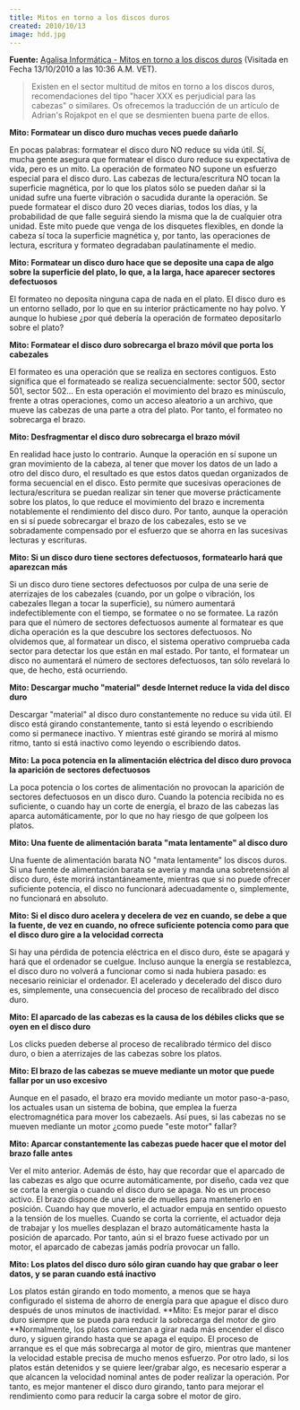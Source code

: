 ```yaml
---
title: Mitos en torno a los discos duros
created: 2010/10/13
image: hdd.jpg
---
```


**Fuente:** [Agalisa Informática - Mitos en torno a los discos duros](https://www.agalisa.es/modules.php?name=News&file=print&sid=607) (Visitada en Fecha 13/10/2010 a las 10:36 A.M. VET). 

> Existen en el sector multitud de mitos en torno a los discos duros, recomendaciones del tipo "hacer XXX es perjudicial para las cabezas" o similares. Os ofrecemos la traducción de un artículo de Adrian's Rojakpot en el que se desmienten buena parte de ellos. 

**Mito: Formatear un disco duro muchas veces puede dañarlo** 

En pocas palabras: formatear el disco duro NO reduce su vida útil. Sí, mucha gente asegura que formatear el disco duro reduce su expectativa de vida, pero es un mito. La operación de formateo NO supone un esfuerzo especial para el disco duro. Las cabezas de lectura/escritura NO tocan la superficie magnética, por lo que los platos sólo se pueden dañar si la unidad sufre una fuerte vibración o sacudida durante la operación. Se puede formatear el disco duro 20 veces diarias, todos los días, y la probabilidad de que falle seguirá siendo la misma que la de cualquier otra unidad. Este mito puede que venga de los disquetes flexibles, en donde la cabeza sí toca la superficie magnética y, por tanto, las operaciones de lectura, escritura y formateo degradaban paulatinamente el medio. 

**Mito: Formatear un disco duro hace que se deposite una capa de algo sobre la superficie del plato, lo que, a la larga, hace aparecer sectores defectuosos**

 El formateo no deposita ninguna capa de nada en el plato. El disco duro es un entorno sellado, por lo que en su interior prácticamente no hay polvo. Y aunque lo hubiese ¿por qué debería la operación de formateo depositarlo sobre el plato?
 
 **Mito: Formatear el disco duro sobrecarga el brazo móvil que porta los cabezales**
 
 El formateo es una operación que se realiza en sectores contiguos. Esto significa que el formateado se realiza secuencialmente: sector 500, sector 501, sector 502... En esta operación el movimiento del brazo es minúsculo, frente a otras operaciones, como un acceso aleatorio a un archivo, que mueve las cabezas de una parte a otra del plato. Por tanto, el formateo no sobrecarga el brazo.
 
 **Mito: Desfragmentar el disco duro sobrecarga el brazo móvil**
 
 En realidad hace justo lo contrario. Aunque la operación en sí supone un gran movimiento de la cabeza, al tener que mover los datos de un lado a otro del disco duro, el resultado es que estos datos quedan organizados de forma secuencial en el disco. Esto permite que sucesivas operaciones de lectura/escritura se puedan realizar sin tener que moverse prácticamente sobre los platos, lo que reduce el movimiento del brazo e incrementa notablemente el rendimiento del disco duro. Por tanto, aunque la operación en si sí puede sobrecargar el brazo de los cabezales, esto se ve sobradamente compensado por el esfuerzo que se ahorra en las sucesivas lecturas y escrituras.

**Mito: Si un disco duro tiene sectores defectuosos, formatearlo hará que aparezcan más**

  Si un disco duro tiene sectores defectuosos por culpa de una serie de aterrizajes de los cabezales (cuando, por un golpe o vibración, los cabezales llegan a tocar la superficie), su número aumentará indefectiblemente con el tiempo, se formatee o no se formatee. La razón para que el número de sectores defectuosos aumente al formatear es que dicha operación es la que descubre los sectores defectuosos. No olvidemos que, al formatear un disco, el sistema operativo comprueba cada sector para detectar los que están en mal estado. Por tanto, el formatear un disco no aumentará el número de sectores defectuosos, tan sólo revelará lo que, de hecho, está ocurriendo. 
  
**Mito: Descargar mucho "material" desde Internet reduce la vida del disco duro**
  
Descargar "material" al disco duro constantemente no reduce su vida útil. El disco está girando constantemente, tanto si está leyendo o escribiendo como si permanece inactivo. Y mientras esté girando se morirá al mismo ritmo, tanto si está inactivo como leyendo o escribiendo datos.
  
**Mito: La poca potencia en la alimentación eléctrica del disco duro provoca la aparición de sectores defectuosos**

La poca potencia o los cortes de alimentación no provocan la aparición de sectores defectuosos en un disco duro. Cuando la potencia recibida no es suficiente, o cuando hay un corte de energía, el brazo de las cabezas las aparca automáticamente, por lo que no hay riesgo de que golpeen los platos.

**Mito: Una fuente de alimentación barata "mata lentamente" al disco duro**

Una fuente de alimentación barata NO "mata lentamente" los discos duros. Si una fuente de alimentación barata se avería y manda una sobretensión al disco duro, éste morirá instantáneamente, mientras que si no puede ofrecer suficiente potencia, el disco no funcionará adecuadamente o, simplemente, no funcionará en absoluto.

**Mito: Si el disco duro acelera y decelera de vez en cuando, se debe a que la fuente, de vez en cuando, no ofrece suficiente potencia como para que el disco duro gire a la velocidad correcta**

Si hay una pérdida de potencia eléctrica en el disco duro, éste se apagará y hará que el ordenador se cuelgue. Incluso aunque la energía se restablezca, el disco duro no volverá a funcionar como si nada hubiera pasado: es necesario reiniciar el ordenador. El acelerado y decelerado del disco duro es, simplemente, una consecuencia del proceso de recalibrado del disco duro.

**Mito: El aparcado de las cabezas es la causa de los débiles clicks que se oyen en el disco duro**

Los clicks pueden deberse al proceso de recalibrado térmico del disco duro, o bien a aterrizajes de las cabezas sobre los platos.

**Mito: El brazo de las cabezas se mueve mediante un motor que puede fallar por un uso excesivo**

Aunque en el pasado, el brazo era movido mediante un motor paso-a-paso, los actuales usan un sistema de bobina, que emplea la fuerza electromagnética para mover los cabezaels. Así pues, si las cabezas no se mueven mediante un motor ¿como puede "este motor" fallar?

**Mito: Aparcar constantemente las cabezas puede hacer que el motor del brazo falle antes**

Ver el mito anterior. Además de ésto, hay que recordar que el aparcado de las cabezas es algo que ocurre automáticamente, por diseño, cada vez que se corta la energía o cuando el disco duro se apaga. No es un proceso activo. El brazo dispone de una serie de muelles para mantenerlo en posición. Cuando hay que moverlo, el actuador empuja en sentido opuesto a la tensión de los muelles. Cuando se corta la corriente, el actuador deja de trabajar y los muelles desplazan el brazo automáticamente hasta la posición de aparcado. Por tanto, aún si el brazo fuese activado por un motor, el aparcado de cabezas jamás podría provocar un fallo. 

**Mito: Los platos del disco duro sólo giran cuando hay que grabar o leer datos, y se paran cuando está inactivo**

Los platos están girando en todo momento, a menos que se haya configurado el sistema de ahorro de energía para que apague el disco duro después de unos minutos de inactividad. **Mito: Es mejor parar el disco duro siempre que se pueda para reducir la sobrecarga del motor de giro **Normalmente, los platos comienzan a girar nada más encender el disco duro, y siguen girando hasta que se apaga el equipo. El proceso de arranque es el que más sobrecarga al motor de giro, mientras que mantener la velocidad estable precisa de mucho menos esfuerzo. Por otro lado, si los platos están detenidos y se quiere leer/grabar algo, es necesario esperar a que alcancen la velocidad nominal antes de poder realizar la operación. Por tanto, es mejor mantener el disco duro girando, tanto para mejorar el rendimiento como para reducir la carga sobre el motor de giro.
